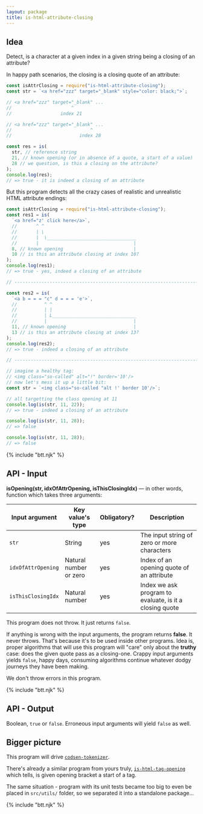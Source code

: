 ```yaml
---
layout: package
title: is-html-attribute-closing
---
```


## Idea

Detect, is a character at a given index in a given string being a closing of an attribute?

In happy path scenarios, the closing is a closing quote of an attribute:

```js
const isAttrClosing = require("is-html-attribute-closing");
const str = `<a href="zzz" target="_blank" style="color: black;">`;

// <a href="zzz" target="_blank" ...
//                      ^
//                  index 21

// <a href="zzz" target="_blank" ...
//                             ^
//                         index 28

const res = is(
  str, // reference string
  21, // known opening (or in absence of a quote, a start of a value)
  28 // we question, is this a closing on the attribute?
);
console.log(res);
// => true - it is indeed a closing of an attribute
```

But this program detects all the crazy cases of realistic and unrealistic HTML attribute endings:

```js
const isAttrClosing = require("is-html-attribute-closing");
const res1 = is(
  `<a href="z' click here</a>`,
  //       ^ ^
  //       | \
  //       |  \_________________________________
  //       |                                   |
  8, // known opening                          |
  10 // is this an attribute closing at index 10?
);
console.log(res1);
// => true - yes, indeed a closing of an attribute

// -----------------------------------------------------------------------------

const res2 = is(
  `<a b = = = "c" d = = = 'e'>`,
  //          ^ ^
  //          | |
  //          | L_______________________________
  //          |                                |
  11, // known opening                         |
  13 // is this an attribute closing at index 13?
);
console.log(res2);
// => true - indeed a closing of an attribute

// -----------------------------------------------------------------------------

// imagine a healthy tag:
// <img class="so-called" alt="!" border='10'/>
// now let's mess it up a little bit:
const str = `<img class="so-called "alt !' border 10'/>`;

// all targetting the class opening at 11
console.log(is(str, 11, 22));
// => true - indeed a closing of an attribute

console.log(is(str, 11, 28));
// => false

console.log(is(str, 11, 28));
// => false
```

{% include "btt.njk" %}

## API - Input

**isOpening(str, idxOfAttrOpening, isThisClosingIdx)** — in other words, function which takes three arguments:

| Input argument     | Key value's type       | Obligatory? | Description                                             |
| ------------------ | ---------------------- | ----------- | ------------------------------------------------------- |
| `str`              | String                 | yes         | The input string of zero or more characters             |
| `idxOfAttrOpening` | Natural number or zero | yes         | Index of an opening quote of an attribute               |
| `isThisClosingIdx` | Natural number         | yes         | Index we ask program to evaluate, is it a closing quote |

This program does not throw. It just returns `false`.

If anything is wrong with the input arguments, the program returns **false**. It never throws. That's because it's to be used inside other programs. Idea is, proper algorithms that will use this program will "care" only about the **truthy** case: does the given quote pass as a closing-one. Crappy input arguments yields `false`, happy days, consuming algorithms continue whatever dodgy journeys they have been making.

We don't throw errors in this program.

{% include "btt.njk" %}

## API - Output

Boolean, `true` or `false`. Erroneous input arguments will yield `false` as well.

## Bigger picture

This program will drive [`codsen-tokenizer`](/os/codsen-tokenizer/).

There's already a similar program from yours truly, [`is-html-tag-opening`](/os/is-html-tag-opening/) which tells, is given opening bracket a start of a tag.

The same situation - program with its unit tests became too big to even be placed in `src/utils/` folder, so we separated it into a standalone package...

{% include "btt.njk" %}

